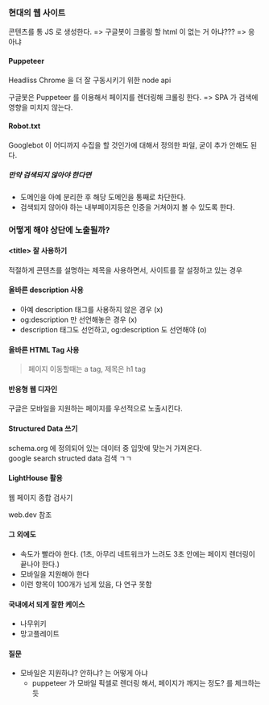 ### 현대의 웹 사이트
콘텐츠를 통 JS 로 생성한다. => 구글봇이 크롤링 할 html 이 없는 거 아냐??? =>  응 아냐

#### Puppeteer
Headliss Chrome 을 더 잘 구동시키기 위한 node api

구글봇은 Puppeteer 를 이용해서 페이지를 렌더링해 크롤링 한다. => SPA 가 검색에 영향을 미치지 않는다.

#### Robot.txt

Googlebot 이 어디까지 수집을 할 것인가에 대해서 정의한 파일, 굳이 추가 안해도 된다.

##### 만약 검색되지 않아야 한다면

* 도메인을 아예 분리한 후 해당 도메인을 통째로 차단한다.
* 검색되지 않아야 하는 내부페이지등은 인증을 거쳐야지 볼 수 있도록 한다.

### 어떻게 해야 상단에 노출될까?

#### \<title> 잘 사용하기

적절하게 콘텐츠를 설명하는 제목을 사용하면서, 사이트를 잘 설정하고 있는 경우

#### 올바른 description 사용

* 아예 description 태그를 사용하지 않은 경우 (x)
* og:description 만 선언해놓은 경우 (x)
* description 태그도 선언하고, og:description 도 선언해야 (o)

#### 올바른 HTML Tag 사용

> 페이지 이동할때는 a tag, 제목은 h1 tag

#### 반응형 웹 디자인
구글은 모바일을 지원하는 페이지를 우선적으로 노출시킨다.

#### Structured Data 쓰기
schema.org 에 정의되어 있는 데이터 중 입맛에 맞는거 가져온다. <br>
google search structed data 검색 ㄱㄱ


#### LightHouse 활용

웹 페이지 종합 검사기

web.dev 참조

#### 그 외에도
* 속도가 빨라야 한다. (1초, 아무리 네트워크가 느려도 3초 안에는 페이지 렌더링이 끝나야 한다.)
* 모바일을 지원해야 한다
* 이런 항목이 100개가 넘게 있음, 다 연구 못함

#### 국내에서 되게 잘한 케이스
* 나무위키
* 망고플레이트

#### 질문

* 모바일은 지원하냐? 안하냐? 는 어떻게 아냐
	* puppeteer 가 모바일 픽셀로 렌더링 해서, 페이지가 깨지는 정도? 를 체크하는듯
